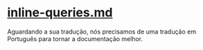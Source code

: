 # [inline-queries.md](/guide/inline-queries.md)

Aguardando a sua tradução, nós precisamos de uma tradução em Português para tornar a documentação melhor.
